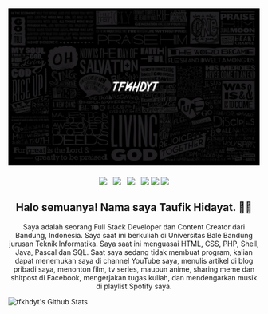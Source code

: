 ## [![stephen ajulu's header](images/145ace97964294c36724db8c9dd86010-picsay.jpg?raw=true)](https://stephenajulu.com)

<p align='center'>
<a href="Https://facebook.com/tfkhdyt142"><img height="30" src="https://www.pinclipart.com/picdir/big/2-21918_download-transparent-background-facebook-logo-clipart-facebook-logo.png"></a>&nbsp;&nbsp;
<a href="https://twitter.com/tfkhdyt"><img height="30" src="https://www.pinclipart.com/picdir/big/64-649167_the-pairings-twitter-icon-rounded-square-clipart.png"></a>&nbsp;&nbsp;
<a href="https://instagram.com/_tfkhdyt_"><img height="30" src="https://www.pinclipart.com/picdir/big/109-1099301_instagram-instagram-logo-no-border-clipart.png"></a>&nbsp;&nbsp;
<a href="https://youtube.com/tfkhdyt"><img height="30" src="https://www.pinclipart.com/picdir/big/530-5305952_youtube-computer-icons-portable-network-graphics-logo-logo.png"></a>
<a href="https://t.me/tfkhdyt"><img height="30" src="https://icons-for-free.com/download-icon-media+social+telegram+icon-1320193121598222952_32.png"></a>
<a href="https://open.spotify.com/playlist/4JR5wqcnuOQw6ppF38Vpu9?si=zHMKBfCiRrGVamKsL8LXqQ"><img height="30" src="https://icon-library.com/images/spotify-png-icon/spotify-png-icon-17.jpg"></a>


</p>

<h2 align="center">Halo semuanya! Nama saya Taufik Hidayat. 👋🤓</h2>
<p align="center">Saya adalah seorang Full Stack Developer dan Content Creator dari Bandung, Indonesia.
Saya saat ini berkuliah di Universitas Bale Bandung jurusan Teknik Informatika.
Saya saat ini menguasai HTML, CSS, PHP, Shell, Java, Pascal dan SQL.
Saat saya sedang tidak membuat program, kalian dapat menemukan saya di channel YouTube saya, menulis artikel di blog pribadi saya, menonton film, tv series, maupun anime, sharing meme dan shitpost di Facebook, mengerjakan tugas kuliah, dan mendengarkan musik di playlist Spotify saya.</p>

![tfkhdyt's Github Stats](https://github-readme-stats.vercel.app/api?username=tfkhdyt&show_icons=true&theme=radical)
